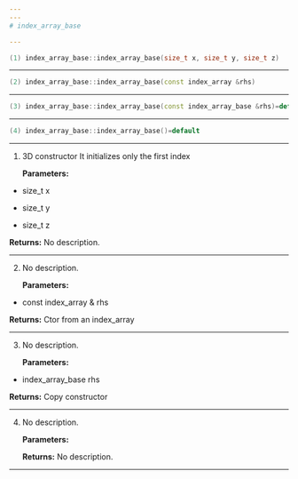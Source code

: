 ```yaml
---
---
# index_array_base

---
```


```cpp
(1) index_array_base::index_array_base(size_t x, size_t y, size_t z)
```

---

```cpp
(2) index_array_base::index_array_base(const index_array &rhs)
```

---

```cpp
(3) index_array_base::index_array_base(const index_array_base &rhs)=default
```

---

```cpp
(4) index_array_base::index_array_base()=default
```

---

1. 3D constructor It initializes only the first index 

   **Parameters:**

  * size_t x

   

  * size_t y

   

  * size_t z

   

   **Returns:** No description.

---

2. No description.

   **Parameters:**

  * const index_array & rhs

   

   **Returns:** Ctor from an index_array 

---

3. No description.

   **Parameters:**

  * index_array_base rhs

   

   **Returns:** Copy constructor 

---

4. No description.

   **Parameters:**

   **Returns:** No description.

---

